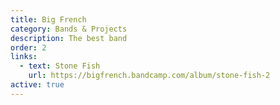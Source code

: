```yaml
---
title: Big French
category: Bands & Projects
description: The best band
order: 2
links:
  - text: Stone Fish
    url: https://bigfrench.bandcamp.com/album/stone-fish-2
active: true
---
```

